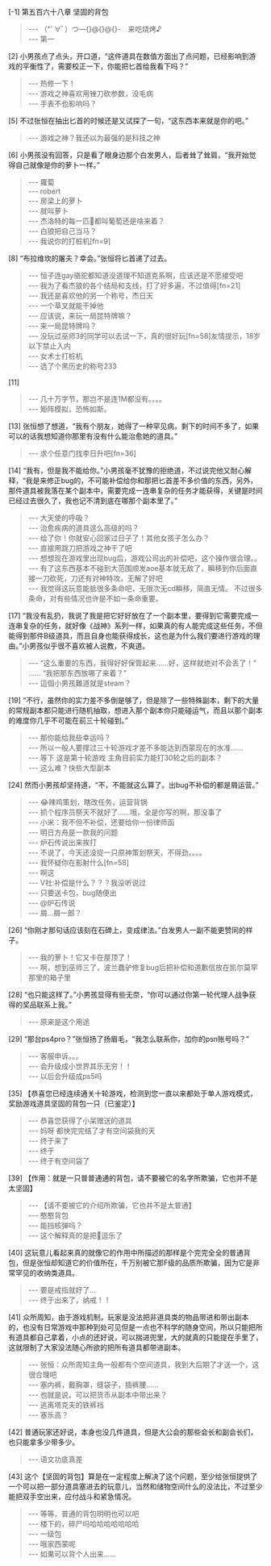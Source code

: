 
[-1] 第五百六十八章 坚固的背包
>--- （*ﾟ∀ﾟ）つ―{}@{}@{}-　来吃烧烤♪<br>
>--- 第一<br>

[2] 小男孩点了点头，开口道，“这件道具在数值方面出了点问题，已经影响到游戏的平衡性了，需要校正一下，你能把匕首给我看下吗？”
>--- 热修一下！<br>
>--- 游戏之神喜欢用锉刀砍参数，没毛病<br>
>--- 手表不也影响吗？<br>

[5] 不过张恒在抽出匕首的时候还是又试探了一句，“这东西本来就是你的吧。”
>--- 游戏之神？我还以为最强的是科技之神<br>

[6] 小男孩没有回答，只是看了眼身边那个白发男人，后者耸了耸肩，“我开始觉得自己就像是你的萝卜一样。”
>--- 蘿蔔<br>
>--- robert<br>
>--- 房梁上的萝卜<br>
>--- 就叫萝卜<br>
>--- 杰洛特的每一匹🐴都叫葡萄还是啥来着？<br>
>--- 白狼把自己当马？<br>
>--- 我说你的打桩机[fn=9]<br>

[8] “布拉维坎的屠夫？幸会。”张恒将匕首递了过去。
>--- 恒子连gay骆驼都知道没道理不知道克系啊，应该还是不愿接受吧<br>
>--- 我为了看杰狼的各个结局和支线，打了好多遍，不过值得[fn=21]<br>
>--- 我还是喜欢他的另一个称号，杰日天<br>
>--- 一个草叉就能干掉他<br>
>--- 应该说，来玩一局昆特牌嘛？<br>
>--- 来一局昆特牌吗？<br>
>--- 没玩过巫师3的同学可以去试一下，真的很好玩[fn=58]友情提示，18岁以下禁止入内<br>
>--- 女术士打桩机<br>
>--- 选了个黑历史的称号233<br>

[11] 
>--- 几十万字节，那岂不是连1M都没有。。。。<br>
>--- 矩阵模拟，恐怖如斯。<br>

[13] 张恒想了想道，“我有个朋友，她得了一种罕见病，剩下的时间不多了，如果可以的话我想知道你那里有没有什么能治愈她的道具。”
>--- 求个任意门找李日升吧[fn=36]<br>

[14] “我有，但是我不能给你。”小男孩毫不犹豫的拒绝道，不过说完他又耐心解释，“我是来修正bug的，不可能补偿给你和那把匕首差不多价值的东西，另外，那件道具被我落在某个副本中，需要完成一连串复杂的任务才能获得，关键是时间已经过去很久了，我也记不清到底在哪那个副本里了。”
>--- 大天使的呼吸？<br>
>--- 治愈疾病的道具这么高级的吗？<br>
>--- 给了你！你就安心回家过日子了！其他女孩子怎么办？<br>
>--- 直接用跳刀把游戏之神干了吧<br>
>--- 想想现在游戏里出现bug后，游戏公司出的补偿吧，这个操作很合理。。<br>
>--- 有了这东西基本不碰到大范围顺发aoe基本就无敌了，瞬移到你后面直接一刀砍死，刀还有对神特攻，无解了好吧<br>
>--- 我觉得这玩意能抵很多条命吧，无限次无cd瞬移，简直无情。
不过很多条命，对有些情况也许是不如一条命重要。<br>

[17] “我没有乱扔，我说了我是把它好好放在了一个副本里，要得到它需要完成一连串复杂的任务，就好像《战神》系列一样，如果真的有人能完成这些任务，不但能得到那件B级道具，而且自身也能获得成长，这也是为什么我们要进行游戏的理由。”小男孩似乎很不喜欢被人说教，不爽道。
>--- “这么重要的东西，我得好好保管起来……好，这样就绝对不会丢了！”
……
“我把那东西放哪了来着？”<br>
>--- 這個小男孩難道就是steam？<br>

[19] “不行，虽然你的实力差不多倒是够了，但是除了一些特殊副本，剩下的大量的常规副本都只能进行随机抽取，想进入那个副本你只能碰运气，而且以那个副本的难度你几乎不可能在前三十轮碰到。”
>--- 那你能给我些幸运吗？<br>
>--- 所以一般人要撑过三十轮游戏才差不多能达到西蒙现在的水准……<br>
>--- 等下 这是第十轮游戏 主角目前实力能打30轮之后的副本？<br>
>--- 这么难？快些大型副本<br>

[24] 然而小男孩却坚持道，“不，不能就这么算了。出bug不补偿的都是屑运营。”
>--- 😂辣鸡策划，瞎改任务，运营背锅<br>
>--- 抓个程序员祭天不就好了……哦，全是你写的啊，那没事了<br>
>--- 小米：我不但不补偿，还要给你一份律师函<br>
>--- 明日方舟是一款我的问题<br>
>--- 炉石传说出来挨打<br>
>--- 不说了，今天还没捉一只原神策划祭天，不得劲。。。。<br>
>--- 我怀疑你在影射什么[fn=58]<br>
>--- 啊这<br>
>--- V社:补偿是什么？？？我没听说过<br>
>--- 只要送卡包，bug随便出<br>
>--- @炉石传说<br>
>--- 屑...屑一郎？<br>

[26] “你刚才那句话应该刻在石碑上，变成律法。”白发男人一副不能更赞同的样子。
>--- 我的萝卜！它又卡在屋顶了！<br>
>--- 啊，想到巫师三了，波兰蠢驴修复bug后把补偿和道歉信放在凯尔莫罕那里的箱子里<br>

[28] “也只能这样了。”小男孩显得有些无奈，“你可以通过你第一轮代理人战争获得的奖品联系上我。”
>--- 原来是这个用途<br>

[29] “那台ps4pro？”张恒扬了扬眉毛，“我怎么联系你，加你的psn账号吗？”
>--- 客服申诉。。。<br>
>--- 会升级成小世界其乐无穷！！<br>
>--- 以后会升级成ps5吗<br>

[35] 【恭喜您已经连续通关十轮游戏，检测到您一直以来都处于单人游戏模式，奖励游戏道具坚固的背包一只（已鉴定）】
>--- 恭喜您获得了小呆赠送的道具<br>
>--- 妈呀 都快完完结了才有空间袋我的天<br>
>--- 终于来了<br>
>--- 终于<br>
>--- 终于有空间袋了<br>

[39] 【作用：就是一只普普通通的背包，请不要被它的名字所欺骗，它也并不是太坚固】
>--- 【请不要被它的介绍所欺骗，它也并不是太普通】<br>
>--- 憨憨背包<br>
>--- 能挡核弹吗？<br>
>--- 这个解释真的是把👴逗乐了<br>

[40] 这玩意儿看起来真的就像它的作用中所描述的那样是个完完全全的普通背包，但是张恒却知道它的价值所在，千万别被它那F级的品质所欺骗，因为它是非常罕见的收纳类道具。
>--- 要是戒指就好了…<br>
>--- 终于出来了，纳戒！！<br>

[41] 众所周知，由于游戏机制，玩家是没法把非道具类的物品带进和带出副本的，也没有日常游戏中那种到处可见但是一点也不科学的随身空间，所以只能把所有道具都自己拿着，小点的还好说，可以揣进兜里，大的就真的只能提在手里了，这就限制了大家没法随心所欲的把所有道具都带进副本。
>--- 张恒：众所周知主角一般都有个空间道具，我到大后期了才送一个，这很合理吧<br>
>--- 塞内裤，戴胸罩，缝袋子，插裤腰……<br>
>--- 也就是说，可以把货币从副本中带出来？<br>
>--- 逃离塔克夫的铁裤裆<br>
>--- 塞乐高？<br>

[42] 普通玩家还好说，本身也没几件道具，但是大公会的那些会长和副会长们，也只能拿多少带多少。
>--- 语文功底真差<br>

[43] 这个【坚固的背包】算是在一定程度上解决了这个问题，至少给张恒提供了一个可以把一部分道具塞进去的玩意儿，当然和储物空间什么的没法比，不过至少能把双手空出来，应付战斗和紧急情况。
>--- 等等，普通的背包明明也可以吧<br>
>--- 楼下的，碎尸吗哈哈哈哈哈哈哈<br>
>--- 一级包<br>
>--- 哦家西蒙呢<br>
>--- 如果可以背个人出来……<br>
